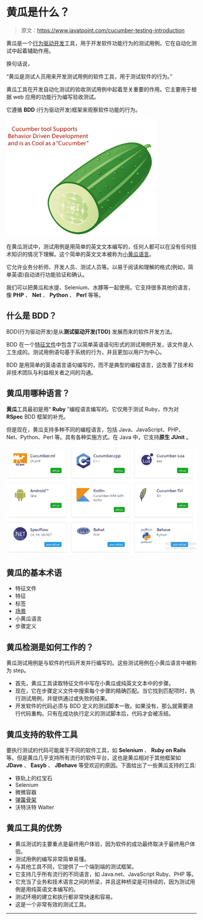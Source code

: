 # 黄瓜是什么？

> 原文：<https://www.javatpoint.com/cucumber-testing-introduction>

黄瓜是一个[行为驱动开发](cucumber-behavior-driven-development)工具，用于开发软件功能行为的测试用例。它在自动化测试中起着辅助作用。

换句话说，

“黄瓜是测试人员用来开发测试用例的软件工具，用于测试软件的行为。”

黄瓜工具在开发自动化测试的验收测试用例中起着至关重要的作用。它主要用于根据 web 应用的功能行为编写验收测试。

它遵循 **BDD** (行为驱动开发)框架来观察软件功能的行为。

![Introduction to Cucumber Testing](img/3ae0379c5309633f8d24b1420ba5efbb.png)

在黄瓜测试中，测试用例是用简单的英文文本编写的，任何人都可以在没有任何技术知识的情况下理解。这个简单的英文文本被称为[小黄瓜语言](cucumber-testing-gherkin-language)。

它允许业务分析师、开发人员、测试人员等。以易于阅读和理解的格式(例如，简单英语)自动进行功能验证和确认。

我们可以把黄瓜和水提、Selenium、水豚等一起使用。它支持很多其他的语言，像 **PHP** 、 **Net** 、 **Python** 、 **Perl** 等等。

## 什么是 BDD？

BDD(行为驱动开发)是从**测试驱动开发(TDD)** 发展而来的软件开发方法。

BDD 在一个[特征文件](feature-file-in-cucumber-testing)中包含了以简单英语语句形式的测试用例开发，该文件是人工生成的。测试用例语句基于系统的行为，并且更加以用户为中心。

BDD 是用简单的英语语言语句编写的，而不是典型的编程语言，这改善了技术和非技术团队与利益相关者之间的沟通。

## 黄瓜用哪种语言？

**黄瓜**工具最初是用“ **Ruby** ”编程语言编写的。它仅用于测试 Ruby，作为对 **RSpec** BDD 框架的补充。

但是现在，黄瓜支持多种不同的编程语言，包括 Java、JavaScript、PHP、Net、Python、Perl 等。具有各种实施方式。在 Java 中，它支持**原生 JUnit** 。

![Introduction to Cucumber Testing](img/011a7b591664d0ed7d3793a2b6227e73.png)

## 黄瓜的基本术语

*   特征文件
*   特征
*   标签
*   [场景](test-scenario)
*   小黄瓜语言
*   步骤定义

## 黄瓜检测是如何工作的？

黄瓜测试用例是与软件的代码开发并行编写的。这些测试用例在小黄瓜语言中被称为 step。

*   首先，黄瓜工具读取特征文件中写在小黄瓜或纯英文文本中的步骤。
*   现在，它在步骤定义文件中搜索每个步骤的精确匹配。当它找到匹配项时，执行测试用例，并提供通过或失败的结果。
*   开发软件的代码必须与 BDD 定义的测试脚本一致。如果没有，那么就需要进行代码重构。只有在成功执行定义的测试脚本后，代码才会被冻结。

## 黄瓜支持的软件工具

要执行测试的代码可能属于不同的软件工具，如 **Selenium** 、 **Ruby on Rails** 等。但是黄瓜几乎支持所有流行的软件平台，这也是黄瓜相对于其他框架如 **JDave** 、 **Easyb** 、 **JBehave** 等受欢迎的原因。下面给出了一些黄瓜支持的工具:

*   铁轨上的红宝石
*   Selenium
*   微微容器
*   [弹簧骨架](spring-tutorial)
*   沃特沃特 Walter

## 黄瓜工具的优势

*   黄瓜测试的主要重点是最终用户体验，因为软件的成功最终取决于最终用户体验。
*   测试用例的编写非常简单易懂。
*   与其他工具不同，它提供了一个端到端的测试框架。
*   它支持几乎所有流行的不同语言，如 Java.net、JavaScript Ruby、PHP 等。
*   它充当了业务和技术语言之间的桥梁，并且这种桥梁是可持续的，因为测试用例是用纯英语文本编写的。
*   测试环境的建立和执行都非常快速和容易。
*   这是一个非常有效的测试工具。

* * *